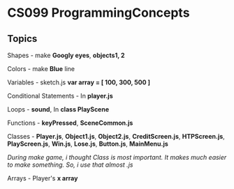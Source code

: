 # CS099 ProgrammingConcepts

## Topics
Shapes - make **Googly eyes**, **objects1, 2**

Colors - make **Blue** line

Variables - sketch.js **var array = [ 100, 300, 500 ]**

Conditional Statements - In **player.js**

Loops - **sound**, In **class PlayScene**

Functions - **keyPressed**, **SceneCommon.js**

Classes - **Player.js**, **Object1.js**, **Object2.js**, **CreditScreen.js**, **HTPScreen.js**, **PlayScreen.js**, **Win.js**, **Lose.js**, **Button.js**, **MainMenu.js**

*During make game, i thought Class is most important. It makes much easier to make something. So, i use that almost .js*

Arrays - Player's **x array**
